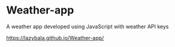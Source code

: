 # Weather-app
A weather app developed using JavaScript with weather API keys 

https://lazybala.github.io/Weather-app/

